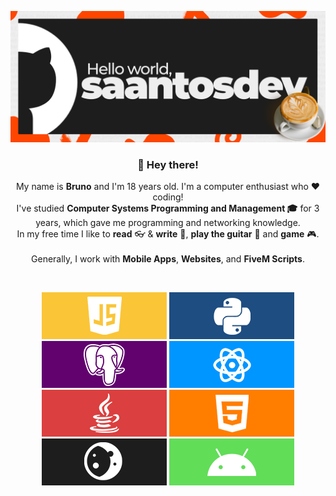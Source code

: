 <img src="./githubbanner.png"><br>
<b><h3 align='center'>👋 Hey there!</h3></b>
<p align='center'>My name is <b>Bruno</b> and I'm 18 years old. I'm a computer enthusiast who ❤️ coding!<br>I've studied <b>Computer Systems Programming and Management 🎓</b> for 3 years, which gave me programming and networking knowledge.</b><br>In my free time I like to <b>read</b> 👓 & <b>write</b> 📝, <b>play the guitar</b> 🎸 and <b>game</b> 🎮.<br><br>Generally, I work with <b>Mobile Apps</b>, <b>Websites</b>, and <b>FiveM Scripts</b>.</p>
<br>

<p align='center'>
<img src="./Javascript.png"> <img src="./Python.png"> <img src="./Postgresql.png"> <img src="./React.png"> <img src="./Java.png"> <img src="./HTML.png"> <img src="./Lua.png"> <img src="./Android.png"><p>
